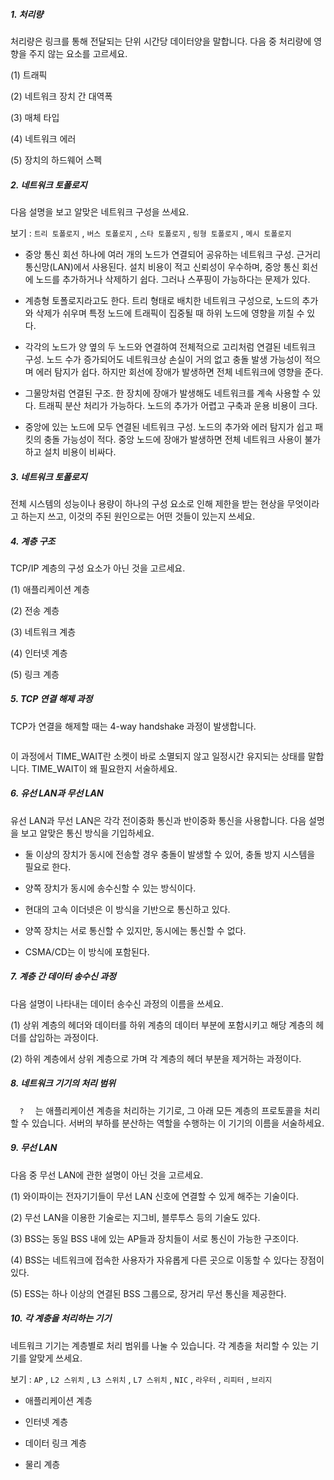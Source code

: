 ##### 1. 처리량

처리량은 링크를 통해 전달되는 단위 시간당 데이터양을 말합니다. 다음 중 처리량에 영향을 주지 않는 요소를 고르세요.

(1) 트래픽

(2) 네트워크 장치 간 대역폭

(3) 매체 타입

(4) 네트워크 에러

(5) 장치의 하드웨어 스펙

##### 2. 네트워크 토폴로지

다음 설명을 보고 알맞은 네트워크 구성을 쓰세요.

보기 : `트리 토폴로지` , `버스 토폴로지` , `스타 토폴로지` , `링형 토폴로지` , `메시 토폴로지`

- 중앙 통신 회선 하나에 여러 개의 노드가 연결되어 공유하는 네트워크 구성. 근거리 통신망(LAN)에서 사용된다. 설치 비용이 적고 신뢰성이 우수하며, 중앙 통신 회선에 노드를 추가하거나 삭제하기 쉽다. 그러나 스푸핑이 가능하다는 문제가 있다.

- 계층형 토폴로지라고도 한다. 트리 형태로 배치한 네트워크 구성으로, 노드의 추가와 삭제가 쉬우며 특정 노드에 트래픽이 집중될 때 하위 노드에 영향을 끼칠 수 있다.

- 각각의 노드가 양 옆의 두 노드와 연결하여 전체적으로 고리처럼 연결된 네트워크 구성. 노드 수가 증가되어도 네트워크상 손실이 거의 없고 충돌 발생 가능성이 적으며 에러 탐지가 쉽다. 하지만 회선에 장애가 발생하면 전체 네트워크에 영향을 준다.

- 그물망처럼 연결된 구조. 한 장치에 장애가 발생해도 네트워크를 계속 사용할 수 있다. 트래픽 분산 처리가 가능하다. 노드의 추가가 어렵고 구축과 운용 비용이 크다.

- 중앙에 있는 노드에 모두 연결된 네트워크 구성. 노드의 추가와 에러 탐지가 쉽고 패킷의 충돌 가능성이 적다. 중앙 노드에 장애가 발생하면 전체 네트워크 사용이 불가하고 설치 비용이 비싸다.

##### 3. 네트워크 토폴로지

전체 시스템의 성능이나 용량이 하나의 구성 요소로 인해 제한을 받는 현상을 무엇이라고 하는지 쓰고, 이것의 주된 원인으로는 어떤 것들이 있는지 쓰세요.

##### 4. 계층 구조

TCP/IP 계층의 구성 요소가 아닌 것을 고르세요.

(1) 애플리케이션 계층

(2) 전송 계층

(3) 네트워크 계층

(4) 인터넷 계층

(5) 링크 계층

##### 5. TCP 연결 해제 과정

TCP가 연결을 해제할 때는 4-way handshake 과정이 발생합니다. 

<img title="" src="https://thebook.io/img/080326/086.jpg" alt="">

이 과정에서 TIME_WAIT란 소켓이 바로 소멸되지 않고 일정시간 유지되는 상태를 말합니다. TIME_WAIT이 왜 필요한지 서술하세요.

##### 6. 유선 LAN과 무선 LAN

유선 LAN과 무선 LAN은 각각 전이중화 통신과 반이중화 통신을 사용합니다. 다음 설명을 보고 알맞은 통신 방식을 기입하세요.

* 둘 이상의 장치가 동시에 전송할 경우 충돌이 발생할 수 있어, 충돌 방지 시스템을 필요로 한다.

* 양쪽 장치가 동시에 송수신할 수 있는 방식이다.

* 현대의 고속 이더넷은 이 방식을 기반으로 통신하고 있다.

* 양쪽 장치는 서로 통신할 수 있지만, 동시에는 통신할 수 없다.

* CSMA/CD는 이 방식에 포함된다.

##### 7. 계층 간 데이터 송수신 과정

다음 설명이 나타내는 데이터 송수신 과정의 이름을 쓰세요.

(1) 상위 계층의 헤더와 데이터를 하위 계층의 데이터 부분에 포함시키고 해당 계층의 헤더를 삽입하는 과정이다.

(2) 하위 계층에서 상위 계층으로 가며 각 계층의 헤더 부분을 제거하는 과정이다.

##### 8. 네트워크 기기의 처리 범위

`   ?   ` 는 애플리케이션 계층을 처리하는 기기로, 그 아래 모든 계층의 프로토콜을 처리할 수 있습니다. 서버의 부하를 분산하는 역할을 수행하는 이 기기의 이름을 서술하세요.

##### 9. 무선 LAN

다음 중 무선 LAN에 관한 설명이 아닌 것을 고르세요.

(1) 와이파이는 전자기기들이 무선 LAN 신호에 연결할 수 있게 해주는 기술이다.

(2) 무선 LAN을 이용한 기술로는 지그비, 블루투스 등의 기술도 있다.

(3) BSS는 동일 BSS 내에 있는 AP들과 장치들이 서로 통신이 가능한 구조이다.

(4) BSS는 네트워크에 접속한 사용자가 자유롭게 다른 곳으로 이동할 수 있다는 장점이 있다.

(5) ESS는 하나 이상의 연결된 BSS 그룹으로, 장거리 무선 통신을 제공한다.

##### 10. 각 계층을 처리하는 기기

네트워크 기기는 계층별로 처리 범위를 나눌 수 있습니다. 각 계층을 처리할 수 있는 기기를 알맞게 쓰세요.

보기 : `AP` , `L2 스위치` , `L3 스위치` , `L7 스위치` , `NIC` , `라우터` , `리피터` , `브리지` 

* 애플리케이션 계층

* 인터넷 계층

* 데이터 링크 계층

* 물리 계층
